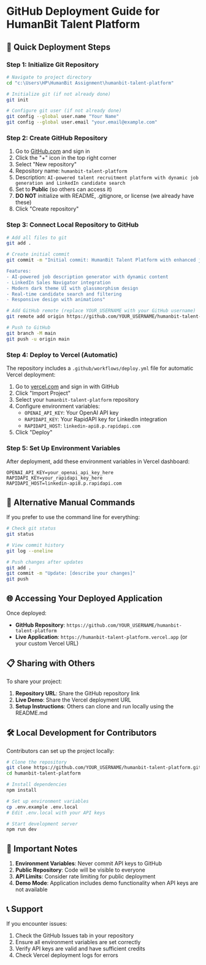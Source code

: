# GitHub Deployment Guide for HumanBit Talent Platform

## 🚀 Quick Deployment Steps

### Step 1: Initialize Git Repository
```bash
# Navigate to project directory
cd "c:\Users\HP\HumanBit Assignment\humanbit-talent-platform"

# Initialize git (if not already done)
git init

# Configure git user (if not already done)
git config --global user.name "Your Name"
git config --global user.email "your.email@example.com"
```

### Step 2: Create GitHub Repository
1. Go to [GitHub.com](https://github.com) and sign in
2. Click the "+" icon in the top right corner
3. Select "New repository"
4. Repository name: `humanbit-talent-platform`
5. Description: `AI-powered talent recruitment platform with dynamic job generation and LinkedIn candidate search`
6. Set to **Public** (so others can access it)
7. **DO NOT** initialize with README, .gitignore, or license (we already have these)
8. Click "Create repository"

### Step 3: Connect Local Repository to GitHub
```bash
# Add all files to git
git add .

# Create initial commit
git commit -m "Initial commit: HumanBit Talent Platform with enhanced job description generator

Features:
- AI-powered job description generator with dynamic content
- LinkedIn Sales Navigator integration
- Modern dark theme UI with glassmorphism design
- Real-time candidate search and filtering
- Responsive design with animations"

# Add GitHub remote (replace YOUR_USERNAME with your GitHub username)
git remote add origin https://github.com/YOUR_USERNAME/humanbit-talent-platform.git

# Push to GitHub
git branch -M main
git push -u origin main
```

### Step 4: Deploy to Vercel (Automatic)
The repository includes a `.github/workflows/deploy.yml` file for automatic Vercel deployment:

1. Go to [vercel.com](https://vercel.com) and sign in with GitHub
2. Click "Import Project"
3. Select your `humanbit-talent-platform` repository
4. Configure environment variables:
   - `OPENAI_API_KEY`: Your OpenAI API key
   - `RAPIDAPI_KEY`: Your RapidAPI key for LinkedIn integration
   - `RAPIDAPI_HOST`: `linkedin-api8.p.rapidapi.com`
5. Click "Deploy"

### Step 5: Set Up Environment Variables
After deployment, add these environment variables in Vercel dashboard:

```env
OPENAI_API_KEY=your_openai_api_key_here
RAPIDAPI_KEY=your_rapidapi_key_here
RAPIDAPI_HOST=linkedin-api8.p.rapidapi.com
```

## 🔧 Alternative Manual Commands

If you prefer to use the command line for everything:

```bash
# Check git status
git status

# View commit history
git log --oneline

# Push changes after updates
git add .
git commit -m "Update: [describe your changes]"
git push
```

## 🌐 Accessing Your Deployed Application

Once deployed:
- **GitHub Repository**: `https://github.com/YOUR_USERNAME/humanbit-talent-platform`
- **Live Application**: `https://humanbit-talent-platform.vercel.app` (or your custom Vercel URL)

## 📋 Sharing with Others

To share your project:
1. **Repository URL**: Share the GitHub repository link
2. **Live Demo**: Share the Vercel deployment URL
3. **Setup Instructions**: Others can clone and run locally using the README.md

## 🛠️ Local Development for Contributors

Contributors can set up the project locally:

```bash
# Clone the repository
git clone https://github.com/YOUR_USERNAME/humanbit-talent-platform.git
cd humanbit-talent-platform

# Install dependencies
npm install

# Set up environment variables
cp .env.example .env.local
# Edit .env.local with your API keys

# Start development server
npm run dev
```

## 🚨 Important Notes

1. **Environment Variables**: Never commit API keys to GitHub
2. **Public Repository**: Code will be visible to everyone
3. **API Limits**: Consider rate limiting for public deployment
4. **Demo Mode**: Application includes demo functionality when API keys are not available

## 📞 Support

If you encounter issues:
1. Check the GitHub Issues tab in your repository
2. Ensure all environment variables are set correctly
3. Verify API keys are valid and have sufficient credits
4. Check Vercel deployment logs for errors
